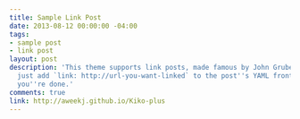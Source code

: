 ```yaml
---
title: Sample Link Post
date: 2013-08-12 00:00:00 -04:00
tags:
- sample post
- link post
layout: post
description: 'This theme supports link posts, made famous by John Gruber. To use,
  just add `link: http://url-you-want-linked` to the post''s YAML front matter and
  you''re done.'
comments: true
link: http://aweekj.github.io/Kiko-plus
---
```


